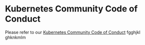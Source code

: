 # Kubernetes Community Code of Conduct

Please refer to our [Kubernetes Community Code of Conduct](https://git.k8s.io/community/code-of-conduct.md)
fgghjkl
ghknkmlm

